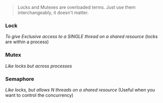
> Locks and Mutexes are overloaded terms. Just use them interchangeably, it doesn't matter.
### Lock 
_To give Exclusive access to a SINGLE thread on a shared resource_
(locks are within a process)

### Mutex
_Like locks but across processes_

### Semaphore
_Like locks, but allows N threads on a shared resource_
(Useful when you want to control the concurrency) 
